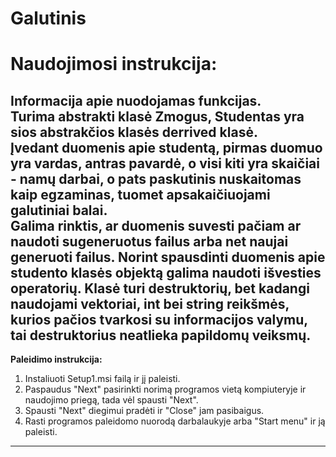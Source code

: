 # Galutinis
# Naudojimosi instrukcija:  
Informacija apie nuodojamas funkcijas.  
Turima abstrakti klasė Zmogus, Studentas yra sios abstrakčios klasės derrived klasė.  
Įvedant duomenis apie studentą, pirmas duomuo yra vardas, antras pavardė, o visi kiti yra skaičiai - namų darbai, o pats paskutinis nuskaitomas kaip egzaminas, tuomet apsakaičiuojami galutiniai balai.  
Galima rinktis, ar duomenis suvesti pačiam ar naudoti sugeneruotus failus arba net naujai generuoti failus. Norint spausdinti duomenis apie studento klasės objektą galima naudoti išvesties operatorių. Klasė turi destruktorių, bet kadangi naudojami vektoriai, int bei string reikšmės, kurios pačios tvarkosi su informacijos valymu, tai destruktorius neatlieka papildomų veiksmų.
---
**Paleidimo instrukcija:**<br>
1. Instaliuoti Setup1.msi failą ir jį paleisti.  
2. Paspaudus "Next" pasirinkti norimą programos vietą kompiuteryje ir naudojimo priegą, tada vėl spausti "Next".  
3. Spausti "Next" diegimui pradėti ir "Close" jam pasibaigus.  
4. Rasti programos paleidomo nuorodą darbalaukyje arba "Start menu" ir ją paleisti.
---
